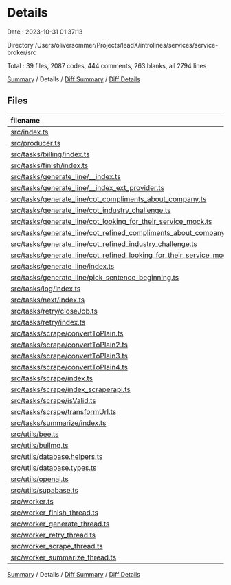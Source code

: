# Details

Date : 2023-10-31 01:37:13

Directory /Users/oliversommer/Projects/leadX/introlines/services/service-broker/src

Total : 39 files,  2087 codes, 444 comments, 263 blanks, all 2794 lines

[Summary](results.md) / Details / [Diff Summary](diff.md) / [Diff Details](diff-details.md)

## Files
| filename | language | code | comment | blank | total |
| :--- | :--- | ---: | ---: | ---: | ---: |
| [src/index.ts](/src/index.ts) | TypeScript | 34 | 6 | 8 | 48 |
| [src/producer.ts](/src/producer.ts) | TypeScript | 103 | 5 | 8 | 116 |
| [src/tasks/billing/index.ts](/src/tasks/billing/index.ts) | TypeScript | 55 | 3 | 7 | 65 |
| [src/tasks/finish/index.ts](/src/tasks/finish/index.ts) | TypeScript | 60 | 10 | 5 | 75 |
| [src/tasks/generate_line/__index.ts](/src/tasks/generate_line/__index.ts) | TypeScript | 98 | 13 | 14 | 125 |
| [src/tasks/generate_line/__index_ext_provider.ts](/src/tasks/generate_line/__index_ext_provider.ts) | TypeScript | 117 | 18 | 14 | 149 |
| [src/tasks/generate_line/cot_compliments_about_company.ts](/src/tasks/generate_line/cot_compliments_about_company.ts) | TypeScript | 42 | 0 | 2 | 44 |
| [src/tasks/generate_line/cot_industry_challenge.ts](/src/tasks/generate_line/cot_industry_challenge.ts) | TypeScript | 42 | 0 | 2 | 44 |
| [src/tasks/generate_line/cot_looking_for_their_service_mock.ts](/src/tasks/generate_line/cot_looking_for_their_service_mock.ts) | TypeScript | 42 | 0 | 2 | 44 |
| [src/tasks/generate_line/cot_refined_compliments_about_company.ts](/src/tasks/generate_line/cot_refined_compliments_about_company.ts) | TypeScript | 42 | 0 | 2 | 44 |
| [src/tasks/generate_line/cot_refined_industry_challenge.ts](/src/tasks/generate_line/cot_refined_industry_challenge.ts) | TypeScript | 42 | 0 | 2 | 44 |
| [src/tasks/generate_line/cot_refined_looking_for_their_service_mock.ts](/src/tasks/generate_line/cot_refined_looking_for_their_service_mock.ts) | TypeScript | 53 | 0 | 2 | 55 |
| [src/tasks/generate_line/index.ts](/src/tasks/generate_line/index.ts) | TypeScript | 193 | 20 | 18 | 231 |
| [src/tasks/generate_line/pick_sentence_beginning.ts](/src/tasks/generate_line/pick_sentence_beginning.ts) | TypeScript | 25 | 1 | 2 | 28 |
| [src/tasks/log/index.ts](/src/tasks/log/index.ts) | TypeScript | 18 | 0 | 2 | 20 |
| [src/tasks/next/index.ts](/src/tasks/next/index.ts) | TypeScript | 18 | 0 | 2 | 20 |
| [src/tasks/retry/closeJob.ts](/src/tasks/retry/closeJob.ts) | TypeScript | 58 | 9 | 7 | 74 |
| [src/tasks/retry/index.ts](/src/tasks/retry/index.ts) | TypeScript | 35 | 0 | 2 | 37 |
| [src/tasks/scrape/convertToPlain.ts](/src/tasks/scrape/convertToPlain.ts) | TypeScript | 23 | 12 | 8 | 43 |
| [src/tasks/scrape/convertToPlain2.ts](/src/tasks/scrape/convertToPlain2.ts) | TypeScript | 0 | 57 | 11 | 68 |
| [src/tasks/scrape/convertToPlain3.ts](/src/tasks/scrape/convertToPlain3.ts) | TypeScript | 42 | 16 | 11 | 69 |
| [src/tasks/scrape/convertToPlain4.ts](/src/tasks/scrape/convertToPlain4.ts) | TypeScript | 66 | 26 | 17 | 109 |
| [src/tasks/scrape/index.ts](/src/tasks/scrape/index.ts) | TypeScript | 99 | 13 | 19 | 131 |
| [src/tasks/scrape/index_scraperapi.ts](/src/tasks/scrape/index_scraperapi.ts) | TypeScript | 57 | 14 | 6 | 77 |
| [src/tasks/scrape/isValid.ts](/src/tasks/scrape/isValid.ts) | TypeScript | 4 | 0 | 1 | 5 |
| [src/tasks/scrape/transformUrl.ts](/src/tasks/scrape/transformUrl.ts) | TypeScript | 10 | 3 | 4 | 17 |
| [src/tasks/summarize/index.ts](/src/tasks/summarize/index.ts) | TypeScript | 76 | 20 | 8 | 104 |
| [src/utils/bee.ts](/src/utils/bee.ts) | TypeScript | 0 | 24 | 7 | 31 |
| [src/utils/bullmq.ts](/src/utils/bullmq.ts) | TypeScript | 11 | 3 | 4 | 18 |
| [src/utils/database.helpers.ts](/src/utils/database.helpers.ts) | TypeScript | 3 | 1 | 2 | 6 |
| [src/utils/database.types.ts](/src/utils/database.types.ts) | TypeScript | 497 | 0 | 2 | 499 |
| [src/utils/openai.ts](/src/utils/openai.ts) | TypeScript | 4 | 0 | 2 | 6 |
| [src/utils/supabase.ts](/src/utils/supabase.ts) | TypeScript | 15 | 5 | 6 | 26 |
| [src/worker.ts](/src/worker.ts) | TypeScript | 78 | 165 | 44 | 287 |
| [src/worker_finish_thread.ts](/src/worker_finish_thread.ts) | TypeScript | 5 | 0 | 2 | 7 |
| [src/worker_generate_thread.ts](/src/worker_generate_thread.ts) | TypeScript | 5 | 0 | 2 | 7 |
| [src/worker_retry_thread.ts](/src/worker_retry_thread.ts) | TypeScript | 5 | 0 | 2 | 7 |
| [src/worker_scrape_thread.ts](/src/worker_scrape_thread.ts) | TypeScript | 5 | 0 | 2 | 7 |
| [src/worker_summarize_thread.ts](/src/worker_summarize_thread.ts) | TypeScript | 5 | 0 | 2 | 7 |

[Summary](results.md) / Details / [Diff Summary](diff.md) / [Diff Details](diff-details.md)